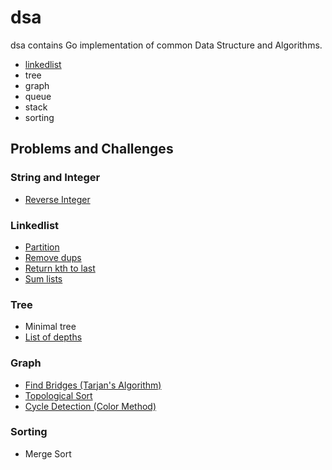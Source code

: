 # dsa

dsa contains Go implementation of common Data Structure and Algorithms.

- [linkedlist](linkedlist/README.md)
- tree
- graph
- queue
- stack
- sorting

## Problems and Challenges

### String and Integer

- [Reverse Integer](problems/strint/README.md)

### Linkedlist

- [Partition](problems/linkedlist/partition/README.md)
- [Remove dups](problems/linkedlist/remove_dups/README.md)
- [Return kth to last](problems/linkedlist/return_kth_to_last/README.md)
- [Sum lists](problems/linkedlist/sum_lists/README.md)

### Tree

- Minimal tree
- [List of depths](problems/tree/lists_of_depth/README.md)

### Graph

- [Find Bridges (Tarjan's Algorithm)](graph/find_bridges.go)
- [Topological Sort](graph/topological_sort.go)
- [Cycle Detection (Color Method)](graph/cycle_exists.go)

### Sorting

- Merge Sort